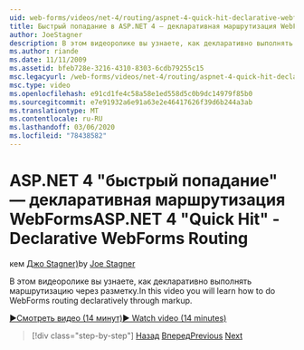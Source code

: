 ```yaml
---
uid: web-forms/videos/net-4/routing/aspnet-4-quick-hit-declarative-webforms-routing
title: Быстрый попадание в ASP.NET 4 — декларативная маршрутизация WebForms
author: JoeStagner
description: В этом видеоролике вы узнаете, как декларативно выполнять маршрутизацию через разметку.
ms.author: riande
ms.date: 11/11/2009
ms.assetid: bfeb728e-3216-4310-8303-6cdb79255c15
msc.legacyurl: /web-forms/videos/net-4/routing/aspnet-4-quick-hit-declarative-webforms-routing
msc.type: video
ms.openlocfilehash: e91cd1fe4c58a58e1ed558d5c0b9dc14979f85b0
ms.sourcegitcommit: e7e91932a6e91a63e2e46417626f39d6b244a3ab
ms.translationtype: MT
ms.contentlocale: ru-RU
ms.lasthandoff: 03/06/2020
ms.locfileid: "78438582"
---
```

# <a name="aspnet-4-quick-hit---declarative-webforms-routing"></a><span data-ttu-id="4ed16-103">ASP.NET 4 "быстрый попадание" — декларативная маршрутизация WebForms</span><span class="sxs-lookup"><span data-stu-id="4ed16-103">ASP.NET 4 "Quick Hit" - Declarative WebForms Routing</span></span>

<span data-ttu-id="4ed16-104">кем [Джо Stagner)](https://github.com/JoeStagner)</span><span class="sxs-lookup"><span data-stu-id="4ed16-104">by [Joe Stagner](https://github.com/JoeStagner)</span></span>

<span data-ttu-id="4ed16-105">В этом видеоролике вы узнаете, как декларативно выполнять маршрутизацию через разметку.</span><span class="sxs-lookup"><span data-stu-id="4ed16-105">In this video you will learn how to do WebForms routing declaratively through markup.</span></span> 

[<span data-ttu-id="4ed16-106">&#9654;Смотреть видео (14 минут)</span><span class="sxs-lookup"><span data-stu-id="4ed16-106">&#9654; Watch video (14 minutes)</span></span>](https://channel9.msdn.com/Blogs/ASP-NET-Site-Videos/aspnet-4-quick-hit-declarative-webforms-routing)

> [!div class="step-by-step"]
> <span data-ttu-id="4ed16-107">[Назад](aspnet-4-quick-hit-imperative-webforms-routing.md)
> [Вперед](aspnet-4-quick-hit-outbound-webforms-routing.md)</span><span class="sxs-lookup"><span data-stu-id="4ed16-107">[Previous](aspnet-4-quick-hit-imperative-webforms-routing.md)
[Next](aspnet-4-quick-hit-outbound-webforms-routing.md)</span></span>
